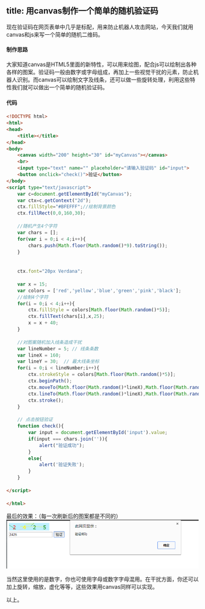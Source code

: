 title: 用canvas制作一个简单的随机验证码
---
现在验证码在网页表单中几乎是标配，用来防止机器人攻击网站，今天我们就用canvas和js来写一个简单的随机二维码。
<!-- more-->
#### 制作思路
大家知道canvas是HTML5里面的新特性，可以用来绘图，配合js可以绘制出各种各样的图案。验证码一般由数字或字母组成，再加上一些视觉干扰的元素，防止机器人识别。而canvas可以绘制文字及线条，还可以做一些旋转处理，利用这些特性我们就可以做出一个简单的随机验证码。

#### 代码
```html
<!DOCTYPE html>
<html>
<head>
	<title></title>
</head>
<body>
	<canvas width="200" height="30" id="myCanvas"></canvas>
	<br>
	<input type="text" name="" placeholder="请输入验证码" id="input">
	<button onclick="check()">验证</button>
</body>
<script type="text/javascript">
	var c=document.getElementById("myCanvas");
	var ctx=c.getContext("2d");
	ctx.fillStyle="#BFEFFF";//绘制背景颜色
	ctx.fillRect(0,0,160,30);

	//随机产生4个字符
	var chars = [];
	for(var i = 0;i < 4;i++){
		chars.push(Math.floor(Math.random()*9).toString());
	}


	ctx.font="20px Verdana";

	var x = 15;
	var colors = ['red','yellow','blue','green','pink','black'];
	//绘制4个字符
	for(i = 0;i < 4;i++){
		ctx.fillStyle = colors[Math.floor(Math.random()*5)];
		ctx.fillText(chars[i],x,25);
		x = x + 40;
	}

	//对图案随机加入线条造成干扰
	var lineNumber = 5; // 线条条数
	var lineX = 160;
	var lineY = 30;  // 最大线条坐标
	for(i = 0;i < lineNumber;i++){
		ctx.strokeStyle = colors[Math.floor(Math.random()*5)];
		ctx.beginPath();
		ctx.moveTo(Math.floor(Math.random()*lineX),Math.floor(Math.random()*lineY));
		ctx.lineTo(Math.floor(Math.random()*lineX),Math.floor(Math.random()*lineY));
		ctx.stroke();
	}

    // 点击按钮验证
	function check(){
		var input = document.getElementById('input').value;
		if(input === chars.join('')){
			alert("验证成功");
		}
		else{
			alert('验证失败');
		}
	}

</script>

</html>

```

最后的效果：（每一次刷新后的图案都是不同的）
![最后效果](/img/jietu.png)

当然这里使用的是数字，你也可使用字母或数字字母混用。在干扰方面，你还可以加上旋转，缩放，虚化等等，这些效果用canvas同样可以实现。

以上。
